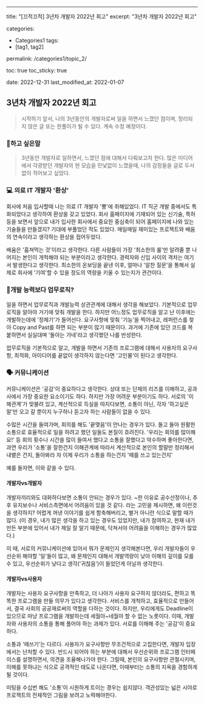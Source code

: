 ---
title: "[끄적끄적] 3년차 개발자 2022년 회고"
excerpt: "3년차 개발자 2022년 회고"

categories:
  - Categories1
tags:
  - [tag1, tag2]

permalink: /categories1/topic_2/

toc: true
toc_sticky: true

date: 2022-12-31
last_modified_at: 2022-01-07

## 3년차 개발자 2022년 회고
> 시작하기 앞서, 나의 3년동안의 개발자로써 일을 하면서 느꼈던 점이며, 정리되지 않은 글 또는 한풀이가 될 수 있다. 계속 수정 예정이다.

### 💩하고 싶은말
> 3년동안 개발자로 일하면서, 느꼈던 점에 대해서 다뤄보고자 한다. 많은 미디어에서 각광받던 개발자의 현 모습을 민낯없이 느꼈을때, 나의 감정들을 글로 두서없이 적어보고 싶었다.

### 💻 의료 IT 개발자 '환상'
회사에 처음 입사할때 나는 의료 IT 개발자 '뽕'에 취해있었다. IT 직군 개발 중에서도 특화되었다고 생각하여 환상을 갖고 있었다. 회사 홈페이지에 기재되어 있는 신기술, 특허 등을 보면서 앞으로 내가 입사한 회사에서 중요한 중심축이 되어 홈페이지에 나와 있는 기술들을 만들겠지? 기대에 부풀었던 적도 있었다. 매일매일 재미있는 프로젝트와 배움의 연속이라고 생각하는 환상을 접어두었다.

배움은 '훔쳐먹는 것'이라고 생각한다. 다른 사람들이 가장 '최소한의 룰'만 알려줄 뿐 나머지는 본인이 개척해야 되는 부분이라고 생각한다. 경력자와 신입 사이의 격차는 여기서 발생한다고 생각한다. 최소한의 온보딩을 끝낸 이후, 얼마나 '알찬 질문'을 통해서 실제로 회사에 '기여'할 수 있을 정도의 역량을 키울 수 있는지가 관건이다.

### 🤷‍개발 능력보다 업무로직?
일을 하면서 업무로직과 개발능력 상관관계에 대해서 생각을 해보았다. 기본적으로 업무로직을 알아야 거기에 맞춰 개발을 한다. 하지만 어느정도 업무로직을 알고 난 이후에는 개발하는데에 '정체기'가 들어선다. 요구사항에 맞춰 '기능'을 찍어내고, 레퍼런스를 찾아 Copy and Past를 하면 되는 부분이 많기 때문이다. 과거에 기존에 있던 코드를 복붙하면서 실실대며 '돌아는 가네'라고 생각했던 나를 반성한다.

업무로직을 기본적으로 알고, 개발을 하면서 기존의 프로그램에 대해서 사용자의 요구사항, 최적화, 아이디어를 끝없이 생각하지 않는다면 '고인물'이 된다고 생각한다.

### 🗣 커뮤니케이션
커뮤니케이션은 '공감'이 중요하다고 생각한다. 상대 또는 단체의 리즈를 이해하고, 공과 사에서 가장 중요한 요소이기도 하다. 하지만 가장 어려운 부분이기도 하다. 서로의 '이해관계'가 맞물려 있고, 계산적으로 득실을 따지다보면, 소통이 아닌, 각자 '하고싶은 말'만 오고 갈 뿐이지 누구하나 듣고자 하는 사람들이 없을 수 있다.

수많은 시간을 들여가며, 회의를 해도 '끝맺음'이 안나는 경우가 있다. 돌고 돌아 원활한 소통으로 효율적으로 일을 하려고 했던 일들도 본질이 흐려진다. '우리는 회의를 많이해요!' 등 회의 횟수나 시간을 많이 들여서 했다고 소통을 잘했다고 악수하며 좋아한다면, 과연 우리가 '소통'을 잘한건지 이해관계에 따라서 계산적으로 본인의 할말만 정리해서 내뱉은 건지, 돌아봐라 자 이제 우리가 소통을 하는건지 '떼를 쓰고 있는건지' 

예를 들자면, 이와 같을 수 있다. 

#### 개발자vs개발자
개발자끼리와도 대화하다보면 소통이 안되는 경우가 있다. ~한 이유로 공수산정이나, 추후 유지보수나 서비스측면에서 어려움이 있을 것 같다. 라는 고민을 제시하면, 왜 이런것을 생각하지? 어렵게 꺼낸 이야기를 쉽게 함축해버리고, 별거 아니란 식으로 말할 때가 많다. (이 경우, 내가 많은 생각을 하고 있는 경우도 있었지만, 내가 참여하고, 현재 내가 만든 부분에 있어서 내가 제일 잘 알기 때문에, 닥쳐서야 어려움을 이해하는 경우가 많았다.)

이 때, 서로의 커뮤니케이션에 있어서 뭐가 문제인지 생각해본다면, 우리 개발자들이 우선순위 해야할 '일'들이 많고, 왜 문제인지 대해서 개발역량이 낮아 이해의 깊이를 모를 수 있고, 우선순위가 낮다고 생각('귀찮음')이 들었던게 아닐까 생각한다.

#### 개발자vs사용자
개발자는 사용자 요구사항을 만족하고, 더 나아가 사용자 요구하지 않더라도, 편하고 똑똑한 프로그램을 만들 의무가 있다고 생각한다. 서비스를 개척하고, 효율적으로 만들어서, 결국 사회의 공공재로써의 역할을 다하는 것이다. 하지만, 우리에게도 Deadline이 있으므로 마냥 프로그램을 개발하는데 세월아~네월아 할 수 없는 노릇이다. 이때, 개발자와 사용자의 소통을 통해 풀어야 하는 과제가 있다. 서로를 이해해 주는 '공감'이 중요하다.

소통과 '떼쓰기'는 다르다. 사용자가 요구사항만 무조건적으로 고집한다면, 개발자 입장에서는 난처할 수 있다. 반드시 되어야 하는 부분에 대해서 우선순위와 프로그램 인터페이스를 설명하면서, 의견을 조율해나가야 한다. 그럴때, 본인의 요구사항만 관철시키며, 이해를 못하냐는 식으로 공격적인 태도로 나온다면, 이때부터는 소통의 지옥을 경험하게 될 것이다.

미팅을 수십번 해도 '소통'이 시원하게 트이는 경우는 쉽지않다. 객관성있는 넓은 시야로 프로젝트의 전체적인 그림을 보려고 노력해야한다.
